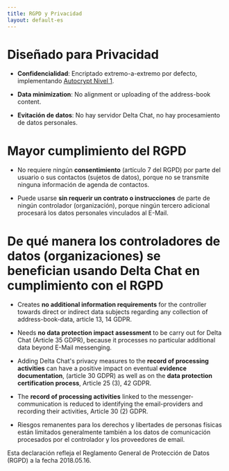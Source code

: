 ```yaml
---
title: RGPD y Privacidad
layout: default-es
---
```




<!-- GENERATED FILE -- DO NOT EDIT -->



# Diseñado para Privacidad

- **Confidencialidad**: Encriptado extremo-a-extremo por defecto, implementando [Autocrypt
Nivel 1](https://autocrypt.org).

- **Data minimization**: No alignment or uploading of the address-book content.

- **Evitación de datos**: No hay servidor Delta Chat, no hay procesamiento de datos personales.


# Mayor cumplimiento del RGPD

- No requiere ningún **consentimiento** (artículo 7 del RGPD) por parte del usuario o sus contactos (sujetos de datos), porque no se transmite ninguna información de agenda de contactos.

- Puede usarse **sin requerir un contrato o instrucciones** de parte de ningún controlador (organización), porque ningún tercero adicional procesará los datos personales vinculados al E-Mail.

# De qué manera los controladores de datos (organizaciones) se benefician usando Delta Chat en cumplimiento con el RGPD

- Creates **no additional information requirements** for the controller towards direct or indirect data subjects 
  regarding any collection of address-book-data, article 13, 14 GDPR.

- Needs **no data protection impact assessment**  to be carry out for Delta Chat (Article 35 GDPR), because it processes no particular additional data beyond E-Mail messenging.

- Adding Delta Chat's privacy measures to the 
  **record of processing activities** can have a positive impact 
  on eventual **evidence documentation**, (article 30 GDPR) 
  as well as on the **data protection certification process**, Article 25 (3), 42 GDPR.

- The **record of processing activities** linked to the messenger-communication is
  reduced to identifying the email-providers and recording their activities, Article 30 (2) GDPR.

- Riesgos remanentes para los derechos y libertades de personas físicas
están limitados generalmente también a los datos de comunicación procesados
por el controlador y los proveedores de email.


Esta declaración refleja el Reglamento General de Protección de Datos (RGPD) a la fecha 2018.05.16.

